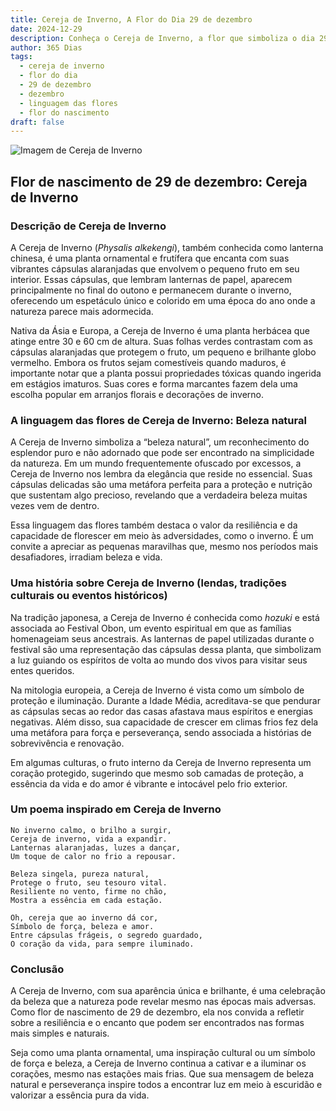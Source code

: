 ```yaml
---
title: Cereja de Inverno, A Flor do Dia 29 de dezembro
date: 2024-12-29
description: Conheça o Cereja de Inverno, a flor que simboliza o dia 29 de dezembro e seu significado 'Beleza natural'. Explore a beleza e o simbolismo desta flor encantadora.
author: 365 Dias
tags:
  - cereja de inverno
  - flor do dia
  - 29 de dezembro
  - dezembro
  - linguagem das flores
  - flor do nascimento
draft: false
---
```


![Imagem de Cereja de Inverno](https://cdn.pixabay.com/photo/2018/10/15/12/44/autumn-fruit-3748896_960_720.jpg#center)


## Flor de nascimento de 29 de dezembro: Cereja de Inverno

### Descrição de Cereja de Inverno

A Cereja de Inverno (_Physalis alkekengi_), também conhecida como lanterna chinesa, é uma planta ornamental e frutífera que encanta com suas vibrantes cápsulas alaranjadas que envolvem o pequeno fruto em seu interior. Essas cápsulas, que lembram lanternas de papel, aparecem principalmente no final do outono e permanecem durante o inverno, oferecendo um espetáculo único e colorido em uma época do ano onde a natureza parece mais adormecida.

Nativa da Ásia e Europa, a Cereja de Inverno é uma planta herbácea que atinge entre 30 e 60 cm de altura. Suas folhas verdes contrastam com as cápsulas alaranjadas que protegem o fruto, um pequeno e brilhante globo vermelho. Embora os frutos sejam comestíveis quando maduros, é importante notar que a planta possui propriedades tóxicas quando ingerida em estágios imaturos. Suas cores e forma marcantes fazem dela uma escolha popular em arranjos florais e decorações de inverno.

### A linguagem das flores de Cereja de Inverno: Beleza natural

A Cereja de Inverno simboliza a “beleza natural”, um reconhecimento do esplendor puro e não adornado que pode ser encontrado na simplicidade da natureza. Em um mundo frequentemente ofuscado por excessos, a Cereja de Inverno nos lembra da elegância que reside no essencial. Suas cápsulas delicadas são uma metáfora perfeita para a proteção e nutrição que sustentam algo precioso, revelando que a verdadeira beleza muitas vezes vem de dentro.

Essa linguagem das flores também destaca o valor da resiliência e da capacidade de florescer em meio às adversidades, como o inverno. É um convite a apreciar as pequenas maravilhas que, mesmo nos períodos mais desafiadores, irradiam beleza e vida.

### Uma história sobre Cereja de Inverno (lendas, tradições culturais ou eventos históricos)

Na tradição japonesa, a Cereja de Inverno é conhecida como _hozuki_ e está associada ao Festival Obon, um evento espiritual em que as famílias homenageiam seus ancestrais. As lanternas de papel utilizadas durante o festival são uma representação das cápsulas dessa planta, que simbolizam a luz guiando os espíritos de volta ao mundo dos vivos para visitar seus entes queridos.

Na mitologia europeia, a Cereja de Inverno é vista como um símbolo de proteção e iluminação. Durante a Idade Média, acreditava-se que pendurar as cápsulas secas ao redor das casas afastava maus espíritos e energias negativas. Além disso, sua capacidade de crescer em climas frios fez dela uma metáfora para força e perseverança, sendo associada a histórias de sobrevivência e renovação.

Em algumas culturas, o fruto interno da Cereja de Inverno representa um coração protegido, sugerindo que mesmo sob camadas de proteção, a essência da vida e do amor é vibrante e intocável pelo frio exterior.

### Um poema inspirado em Cereja de Inverno

```
No inverno calmo, o brilho a surgir,  
Cereja de inverno, vida a expandir.  
Lanternas alaranjadas, luzes a dançar,  
Um toque de calor no frio a repousar.  

Beleza singela, pureza natural,  
Protege o fruto, seu tesouro vital.  
Resiliente no vento, firme no chão,  
Mostra a essência em cada estação.  

Oh, cereja que ao inverno dá cor,  
Símbolo de força, beleza e amor.  
Entre cápsulas frágeis, o segredo guardado,  
O coração da vida, para sempre iluminado.  
```

### Conclusão

A Cereja de Inverno, com sua aparência única e brilhante, é uma celebração da beleza que a natureza pode revelar mesmo nas épocas mais adversas. Como flor de nascimento de 29 de dezembro, ela nos convida a refletir sobre a resiliência e o encanto que podem ser encontrados nas formas mais simples e naturais.

Seja como uma planta ornamental, uma inspiração cultural ou um símbolo de força e beleza, a Cereja de Inverno continua a cativar e a iluminar os corações, mesmo nas estações mais frias. Que sua mensagem de beleza natural e perseverança inspire todos a encontrar luz em meio à escuridão e valorizar a essência pura da vida.